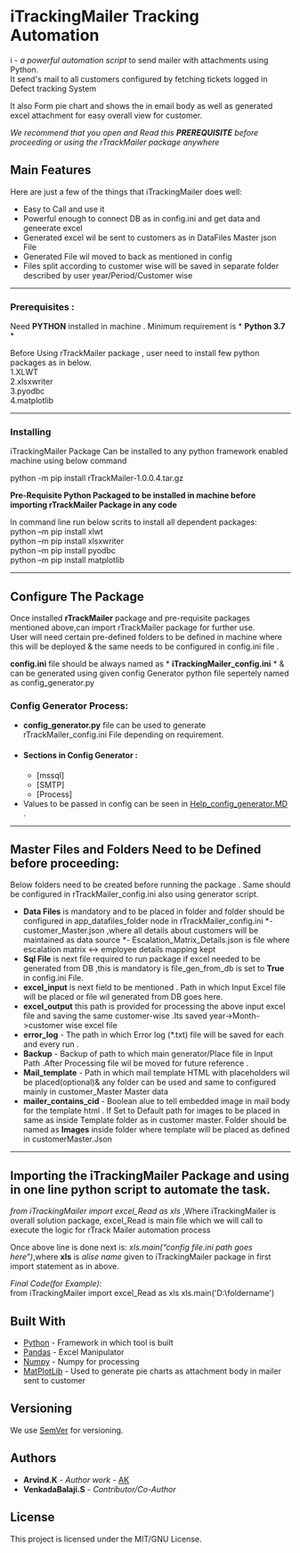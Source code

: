 # iTrackingMailer Tracking Automation  
i - *a powerful automation script* to send mailer with attachments using Python.  
It send's mail to all customers configured by fetching tickets logged in Defect tracking System

It also Form pie chart and shows the in email body as well as generated excel attachment for easy overall view for customer.  

*We recommend that you open and Read this **PREREQUISITE** before proceeding or using the rTrackMailer package anywhere*

Main Features
-------------
Here are just a few of the things that iTrackingMailer does well:

  - Easy to Call and use it
  - Powerful enough to connect DB as in config.ini and get data and geneerate excel 
  - Generated excel wil be sent to customers as in DataFiles Master json File
  - Generated File wil moved to back as mentioned in config 
  - Files split according to customer wise will be saved in separate folder described by user year/Period/Customer wise
  
---

### Prerequisites :   

Need **PYTHON** installed in machine .
Minimum requirement is * **Python 3.7** *  

Before Using rTrackMailer package , user need to install few python packages as in below.  
1.XLWT  
2.xlsxwriter  
3.pyodbc  
4.matplotlib  

---  

### Installing  

iTrackingMailer Package Can be installed to any python framework enabled machine using below command 

python -m pip install rTrackMailer-1.0.0.4.tar.gz


**Pre-Requisite Python Packaged to be installed in machine before importing rTrackMailer Package in any code**

In command line run below scrits to install all dependent packages:  
python –m pip install xlwt  
python –m pip install xlsxwriter  
python –m pip install pyodbc  
python –m pip install matplotlib  

---

## Configure The Package 

Once installed **rTrackMailer** package and pre-requisite packages mentioned above,can import rTrackMailer package for further use.  
User will need certain pre-defined folders to be defined in machine where this will be deployed & 
the same needs to be configured in config.ini file .


**config.ini** file should be always named as * **iTrackingMailer_config.ini** * & can be generated using given config Generator python file sepertely named as config_generator.py

### Config Generator Process:  
  * **config_generator.py** file can be used to generate rTrackMailer_config.ini File depending on requirement.    
  * #### Sections in Config Generator :  
      * [mssql]   
	  * [SMTP]  
	  * [Process] 
  * Values to be passed in config can be seen in [Help_config_generator.MD](Help_config_generator.MD) .  
  

---

## Master Files and Folders Need to be Defined before proceeding:  
Below folders need to be created before running the package .
Same should be configured in rTrackMailer_config.ini also using generator script.

*  **Data Files** is mandatory and to be placed in folder and folder should be configured in app_datafiles_folder node in rTrackMailer_config.ini
    *- customer_Master.json ,where all details about customers will be maintained as data source
    *- Escalation_Matrix_Details.json is file where escalation matrix <-> employee details mapping kept  
*  **Sql File** is next file required to run package if excel needed to be generated from DB ,this is mandatory is file_gen_from_db is set to **True** in config.ini File.  
*  **excel_input** is next field to be mentioned . Path in which Input Excel file will be placed or file wil generated from DB goes here.
*  **excel_output** this path is provided for processing the above input excel file and saving the same customer-wise .Its saved year->Month->customer wise excel file
*  **error_log** - The path in which Error log (*.txt) file will be saved for each and every run .
*  **Backup** - Backup of path to which main generator/Place file in Input Path .After Processing file wil be moved for future reference .
*  **Mail_template** - Path in which mail template HTML with placeholders wil be placed(optional)& any folder can be used and same to configured mainly in customer_Master Master data
*  **mailer_contains_cid** - Boolean alue to tell embedded image in mail body for the template html .
    If Set to Default path for images to be placed in same as inside Template folder as in customer master.
    Folder should be named as  **Images** inside folder where template will be placed as defined in customerMaster.Json 


---


## Importing the iTrackingMailer Package and using in one line python script to automate the task.

*from iTrackingMailer import excel_Read as xls* ,Where iTrackingMailer is overall solution package,
excel_Read is main file which we will call to execute the logic for rTrack Mailer automation process

Once above line is done next is:
*xls.main(“config file.ini path goes here”)*,where **xls** is *alise name* given to iTrackingMailer package in first import statement as in above.

*Final Code(for Example)*:  
from iTrackingMailer import excel_Read as xls
xls.main('D:\foldername\')

## Built With  
* [Python](https://www.python.org/) - Framework in which tool is built
* [Pandas](https://pandas.pydata.org/) - Excel Manipulator
* [Numpy](http://www.numpy.org/) - Numpy for processing
* [MatPlotLib](https://matplotlib.org/) - Used to generate pie charts as attachment body in mailer sent to customer

## Versioning

We use [SemVer](http://semver.org/) for versioning.  

## Authors

* **Arvind.K** - *Author work* - [AK](https://github.com/arvindkannan)
* **VenkadaBalaji.S** - *Contributor/Co-Author*

## License

This project is licensed under the MIT/GNU License.

